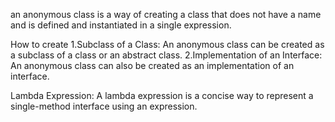

an anonymous class is a way of creating a class that does not
have a name and is defined and instantiated in a
single expression.

How to create
1.Subclass of a Class: An anonymous class can be created as a 
subclass of a class or an abstract class. 
2.Implementation of an Interface: An anonymous class can also be 
created as an implementation of an interface. 

Lambda Expression: 
A lambda expression is a concise way to represent a single-method 
interface using an expression. 